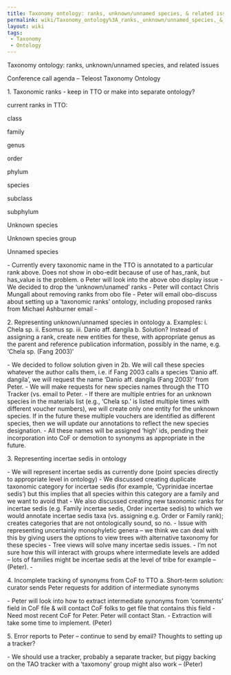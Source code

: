 ```yaml
---
title: Taxonomy ontology: ranks, unknown/unnamed species, & related issues
permalink: wiki/Taxonomy_ontology%3A_ranks,_unknown/unnamed_species,_&_related_issues
layout: wiki
tags:
 - Taxonomy
 - Ontology
---
```


Taxonomy ontology: ranks, unknown/unnamed species, and related issues

Conference call agenda – Teleost Taxonomy Ontology

1\. Taxonomic ranks - keep in TTO or make into separate ontology?

current ranks in TTO:

class

family

genus

order

phylum

species

subclass

subphylum

Unknown species

Unknown species group

Unnamed species

\- Currently every taxonomic name in the TTO is annotated to a
particular rank above. Does not show in obo-edit because of use of
has_rank, but has_value is the problem. o Peter will look into the above
obo display issue - We decided to drop the ‘unknown/unamed’ ranks -
Peter will contact Chris Mungall about removing ranks from obo file -
Peter will email obo-discuss about setting up a ‘taxonomic ranks’
ontology, including proposed ranks from Michael Ashburner email -

2\. Representing unknown/unnamed species in ontology a. Examples: i.
Chela sp. ii. Esomus sp. iii. Danio aff. dangila b. Solution? Instead of
assigning a rank, create new entities for these, with appropriate genus
as the parent and reference publication information, possibly in the
name, e.g. ‘Chela sp. (Fang 2003)’

\- We decided to follow solution given in 2b. We will call these species
whatever the author calls them, i.e. if Fang 2003 calls a species ‘Danio
aff. dangila’, we will request the name ‘Danio aff. dangila (Fang 2003)’
from Peter. - We will make requests for new species names through the
TTO Tracker (vs. email to Peter. - If there are multiple entries for an
unknown species in the materials list (e.g., ‘Chela sp.’ is listed
multiple times with different voucher numbers), we will create only one
entity for the unknown species. If in the future these multiple vouchers
are identified as different species, then we will update our annotations
to reflect the new species designation. - All these names will be
assigned ‘high’ ids, pending their incorporation into CoF or demotion to
synonyms as appropriate in the future.

3\. Representing incertae sedis in ontology

\- We will represent incertae sedis as currently done (point species
directly to appropriate level in ontology) - We discussed creating
duplicate taxonomic category for incertae sedis (for example,
‘Cyprinidae incertae sedis’) but this implies that all species within
this category are a family and we want to avoid that - We also discussed
creating new taxonomic ranks for incertae sedis (e.g. Family incertae
sedis, Order incertae sedis) to which we would annotate incertae sedis
taxa (vs. assigning e.g. Order or Family rank); creates categories that
are not ontologically sound, so no. - Issue with representing
uncertainly monophyletic genera – we think we can deal with this by
giving users the options to view trees with alternative taxonomy for
these species - Tree views will solve many incertae sedis issues. - I’m
not sure how this will interact with groups where intermediate levels
are added – lots of families might be incertae sedis at the level of
tribe for example – (Peter). -

4\. Incomplete tracking of synonyms from CoF to TTO a. Short-term
solution: curator sends Peter requests for addition of intermediate
synonyms

\- Peter will look into how to extract intermediate synonyms from
‘comments’ field in CoF file & will contact CoF folks to get file that
contains this field - Need most recent CoF for Peter. Peter will contact
Stan. - Extraction will take some time to implement. (Peter)

5\. Error reports to Peter – continue to send by email? Thoughts to
setting up a tracker?

\- We should use a tracker, probably a separate tracker, but piggy
backing on the TAO tracker with a ‘taxomony’ group might also work –
(Peter)
